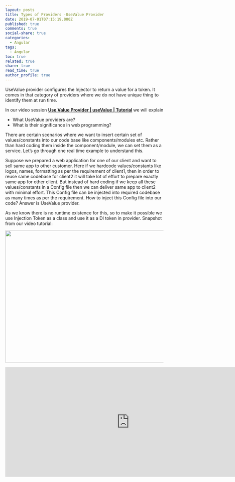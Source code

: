 ```yaml
---
layout: posts
title: Types of Providers -UseValue Provider
date: 2019-07-01T07:15:19.000Z
published: true
comments: true
social-share: true
categories:
  - Angular
tags:
  - Angular
toc: true
related: true
share: true
read_time: true
author_profile: true
---
```


<p>UseValue provider configures the Injector to return a value for a token. It comes in that category of providers where we do not have unique thing to identify them at run time.</p>
<p>In our video session <strong><a href="https://www.youtube.com/watch?v=BQoPlIOPCho" target="_blank" rel="noopener noreferrer">Use Value Provider | useValue | Tutorial</a><em> </em></strong>we will explain</p>
<ul>
<li>What UseValue providers are?</li>
<li>What is their significance in web programming?</li>
</ul>
<p>There are certain scenarios where we want to insert certain set of values/constants into our code base like components/modules etc. Rather than hard coding them inside the component/module, we can set them as a service. Let’s go through one real time example to understand this.</p>
<p>Suppose we prepared a web application for one of our client and want to sell same app to other customer. Here if we hardcode values/constants like logos, names, formatting as per the requirement of client1, then in order to reuse same codebase for client2 it will take lot of effort to prepare exactly same app for other client. But instead of hard coding if we keep all these values/constants in a Config file then we can deliver same app to client2 with minimal effort. This Config file can be injected into required codebase as many times as per the requirement. How to inject this Config file into our code? Answer is UseValue provider.</p>
<p>As we know there is no runtime existence for this, so to make it possible we use Injection Token as a class and use it as a DI token in provider. Snapshot from our video tutorial:</p>
<p><img class="alignnone size-full wp-image-2391" src="{{ site.baseurl }}/assets/2019/07/useVale-Provider.png" alt="" width="790" height="421" /></p>
<p><iframe src="https://www.youtube.com/embed/BQoPlIOPCho" width="790" height="350" frameborder="0" allowfullscreen="allowfullscreen"></iframe></p>
